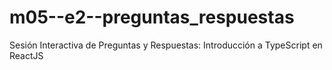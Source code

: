 # m05--e2--preguntas_respuestas
Sesión Interactiva de Preguntas y Respuestas: Introducción a TypeScript en ReactJS
